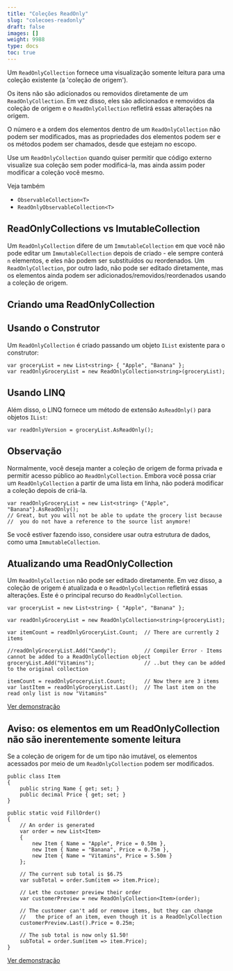 ```yaml
---
title: "Coleções ReadOnly"
slug: "colecoes-readonly"
draft: false
images: []
weight: 9988
type: docs
toc: true
---
```


Um `ReadOnlyCollection` fornece uma visualização somente leitura para uma coleção existente (a 'coleção de origem').

Os itens não são adicionados ou removidos diretamente de um `ReadOnlyCollection`. Em vez disso, eles são adicionados e removidos da coleção de origem e o `ReadOnlyCollection` refletirá essas alterações na origem.

O número e a ordem dos elementos dentro de um `ReadOnlyCollection` não podem ser modificados, mas as propriedades dos elementos podem ser e os métodos podem ser chamados, desde que estejam no escopo.

Use um `ReadOnlyCollection` quando quiser permitir que código externo visualize sua coleção sem poder modificá-la, mas ainda assim poder modificar a coleção você mesmo.

Veja também
* `ObservableCollection<T>`
* `ReadOnlyObservableCollection<T>`


ReadOnlyCollections vs ImutableCollection
------------------------------------------

Um `ReadOnlyCollection` difere de um `ImmutableCollection` em que você não pode editar um `ImmutableCollection` depois de criado - ele sempre conterá `n` elementos, e eles não podem ser substituídos ou reordenados. Um `ReadOnlyCollection`, por outro lado, não pode ser editado diretamente, mas os elementos ainda podem ser adicionados/removidos/reordenados usando a coleção de origem.


## Criando uma ReadOnlyCollection
Usando o Construtor
-----------
Um `ReadOnlyCollection` é criado passando um objeto `IList` existente para o construtor:

    var groceryList = new List<string> { "Apple", "Banana" };
    var readOnlyGroceryList = new ReadOnlyCollection<string>(groceryList);


Usando LINQ
-----------
Além disso, o LINQ fornece um método de extensão `AsReadOnly()` para objetos `IList`:

    var readOnlyVersion = groceryList.AsReadOnly();

Observação
----
Normalmente, você deseja manter a coleção de origem de forma privada e permitir acesso público ao `ReadOnlyCollection`. Embora você possa criar um `ReadOnlyCollection` a partir de uma lista em linha, não poderá modificar a coleção depois de criá-la.

    var readOnlyGroceryList = new List<string> {"Apple", "Banana"}.AsReadOnly();
    // Great, but you will not be able to update the grocery list because 
    //  you do not have a reference to the source list anymore!

Se você estiver fazendo isso, considere usar outra estrutura de dados, como uma `ImmutableCollection`.

## Atualizando uma ReadOnlyCollection
Um `ReadOnlyCollection` não pode ser editado diretamente. Em vez disso, a coleção de origem é atualizada e o `ReadOnlyCollection` refletirá essas alterações. Este é o principal recurso do `ReadOnlyCollection`.

    var groceryList = new List<string> { "Apple", "Banana" };

    var readOnlyGroceryList = new ReadOnlyCollection<string>(groceryList);

    var itemCount = readOnlyGroceryList.Count;  // There are currently 2 items

    //readOnlyGroceryList.Add("Candy");         // Compiler Error - Items cannot be added to a ReadOnlyCollection object
    groceryList.Add("Vitamins");                // ..but they can be added to the original collection

    itemCount = readOnlyGroceryList.Count;      // Now there are 3 items
    var lastItem = readOnlyGroceryList.Last();  // The last item on the read only list is now "Vitamins"

[Ver demonstração][1]


[1]: https://dotnetfiddle.net/C8qQrS

## Aviso: os elementos em um ReadOnlyCollection não são inerentemente somente leitura
Se a coleção de origem for de um tipo não imutável, os elementos acessados ​​por meio de um `ReadOnlyCollection` podem ser modificados.

    public class Item
    {
        public string Name { get; set; }
        public decimal Price { get; set; }
    }

    public static void FillOrder()
    {
        // An order is generated
        var order = new List<Item>
        {
            new Item { Name = "Apple", Price = 0.50m },
            new Item { Name = "Banana", Price = 0.75m },
            new Item { Name = "Vitamins", Price = 5.50m }
        };

        // The current sub total is $6.75
        var subTotal = order.Sum(item => item.Price);

        // Let the customer preview their order
        var customerPreview = new ReadOnlyCollection<Item>(order);

        // The customer can't add or remove items, but they can change 
        //   the price of an item, even though it is a ReadOnlyCollection
        customerPreview.Last().Price = 0.25m;

        // The sub total is now only $1.50!
        subTotal = order.Sum(item => item.Price);
    }


[Ver demonstração][1]


[1]: https://dotnetfiddle.net/fXE66F

